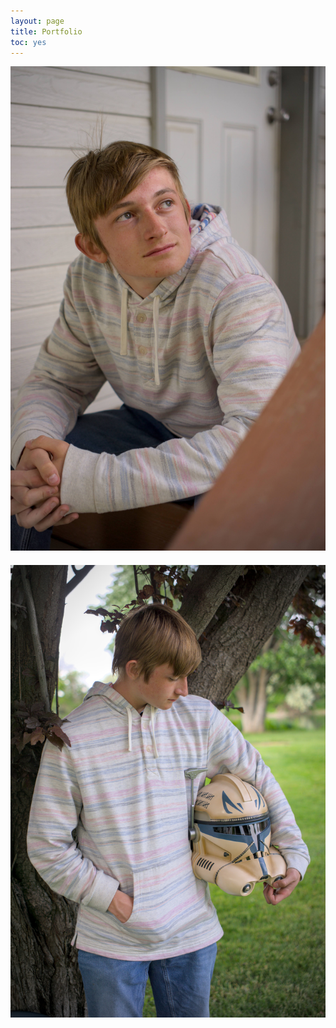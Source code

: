 ```yaml
---
layout: page
title: Portfolio
toc: yes
---
```


<style>
    .grid-container {
        display: grid;
        grid-template-columns: repeat(auto-fill, minmax(250px, 1fr));
        gap: 20px;
        justify-items: center;
    }
    .grid-item {
        position: relative; /* Ensure relative positioning for overlay */
    }
    .grid-item img {
        max-width: 100%;
        height: auto;
        border-radius: var(--border-radius); /* Use the border-radius defined in your CSS */
        box-shadow: inset 0 0 0 1px rgba(255,255,255,.15); /* Example box shadow */
        cursor: pointer; /* Add cursor pointer to indicate clickable */
    }
    .grid-item .overlay {
        position: absolute;
        top: 0;
        left: 0;
        width: 100%;
        height: 100%;
        background: rgba(0, 0, 0, 0.5); /* Semi-transparent overlay */
        display: flex;
        justify-content: center;
        align-items: center;
        opacity: 0; /* Initially hidden */
        transition: opacity 0.3s ease; /* Smooth transition for overlay */
    }
    .grid-item:hover .overlay {
        opacity: 1; /* Show overlay on hover */
    }
    .grid-item .overlay a {
        display: block;
        color: white;
        text-decoration: none;
        font-size: 18px;
        font-weight: bold;
    }
</style>

<div class="grid-container">
    <div class="grid-item">
        <img src="/assets/senior3.jpg" alt="Senior Photo 1">
        <div class="overlay">
            <a href="/assets/senior3.jpg" target="_blank">View in New Tab</a>
        </div>
    </div>
    <div class="grid-item">
        <img src="/assets/senior4.jpg" alt="Senior Photo 2">
        <div class="overlay">
            <a href="/assets/senior4.jpg" target="_blank">View in New Tab</a>
        </div>
    </div>
    <!-- Repeat for other images -->
</div>

<!-- Repeat the same structure for other sections (Weddings, Portraits, Dogs, Misc) -->
